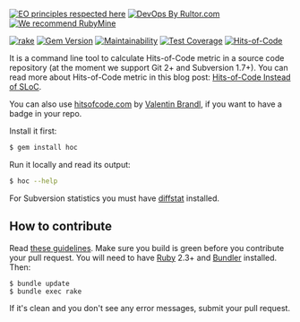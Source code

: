 [![EO principles respected here](https://www.elegantobjects.org/badge.svg)](https://www.elegantobjects.org)
[![DevOps By Rultor.com](http://www.rultor.com/b/yegor256/hoc)](http://www.rultor.com/p/yegor256/hoc)
[![We recommend RubyMine](https://www.elegantobjects.org/rubymine.svg)](https://www.jetbrains.com/ruby/)

[![rake](https://github.com/yegor256/hoc/actions/workflows/rake.yml/badge.svg)](https://github.com/yegor256/hoc/actions/workflows/rake.yml)
[![Gem Version](https://badge.fury.io/rb/hoc.svg)](http://badge.fury.io/rb/hoc)
[![Maintainability](https://api.codeclimate.com/v1/badges/4302208cf578d101143e/maintainability)](https://codeclimate.com/github/yegor256/hoc/maintainability)
[![Test Coverage](https://img.shields.io/codecov/c/github/yegor256/hoc.svg)](https://codecov.io/github/yegor256/hoc?branch=master)
[![Hits-of-Code](https://hitsofcode.com/github/yegor256/hoc)](https://hitsofcode.com/view/github/yegor256/hoc)

It is a command line tool to calculate Hits-of-Code metric
in a source code repository (at the moment we support Git 2+ and Subversion 1.7+).
You can read more about Hits-of-Code metric in this blog post:
[Hits-of-Code Instead of SLoC](http://www.yegor256.com/2014/11/14/hits-of-code.html).

You can also use [hitsofcode.com](https://hitsofcode.com) by
[Valentin Brandl](https://www.vbrandl.net/), if you want to have a badge
in your repo.

Install it first:

```bash
$ gem install hoc
```

Run it locally and read its output:

```bash
$ hoc --help
```

For Subversion statistics you must have
[diffstat](http://sourceforge.net/projects/mingw/files/MSYS/Extension/diffstat/)
installed.

## How to contribute

Read [these guidelines](https://www.yegor256.com/2014/04/15/github-guidelines.html).
Make sure you build is green before you contribute
your pull request. You will need to have [Ruby](https://www.ruby-lang.org/en/) 2.3+ and
[Bundler](https://bundler.io/) installed. Then:

```
$ bundle update
$ bundle exec rake
```

If it's clean and you don't see any error messages, submit your pull request.

